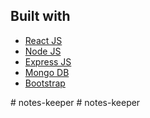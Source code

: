 ## Built with 

- [React JS](https://reactjs.org/)
- [Node JS](https://nodejs.org/) 
- [Express JS](https://expressjs.com/)
- [Mongo DB](https://www.mongodb.com/)
- [Bootstrap](http://getbootstrap.com/)

#   n o t e s - k e e p e r 
 
 #   n o t e s - k e e p e r 
 
 
